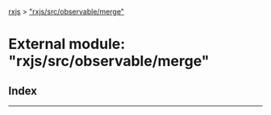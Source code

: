 [rxjs](../README.md) > ["rxjs/src/observable/merge"](../modules/_rxjs_src_observable_merge_.md)

# External module: "rxjs/src/observable/merge"

## Index

---

